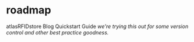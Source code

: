 # roadmap
atlasRFIDstore Blog Quickstart Guide
_we're trying this out for some version control and other best practice goodness._
